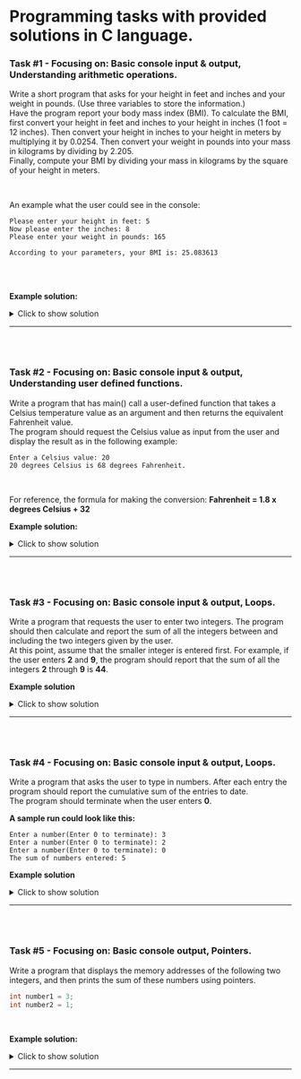 # Programming tasks with provided solutions in C language.

### Task #1 - Focusing on: Basic console input & output, Understanding arithmetic operations.<br>

Write a short program that asks for your height in feet and inches and your weight in pounds. (Use three variables to store the information.)<br>
Have the program report your body mass index (BMI). To calculate the BMI, first convert your height in feet and inches to your height in inches (1 foot = 12 inches).
Then convert your height in inches to your height in meters by multiplying it by 0.0254. Then convert your weight in pounds into your mass in kilograms by dividing by 2.205.<br>
Finally, compute your BMI by dividing your mass in kilograms by the square of your height in meters.<br>

<br>

An example what the user could see in the console:<br>

```
Please enter your height in feet: 5
Now please enter the inches: 8
Please enter your weight in pounds: 165

According to your parameters, your BMI is: 25.083613
```

<br>
<br>

**Example solution:**<br>

<details>
  <summary>Click to show solution</summary>
  
  
  ```c
  #include <stdio.h>


int main()
{
	int feet = 0, inches = 0;
	double weight = 0.0;

	printf("Please enter your height in feet: ");
	scanf("%d", &feet);

	printf("Now please enter the inches: ");
	scanf("%d", &inches);

	printf("Please enter your weight in pounds: ");
	scanf("%lf", &weight);

	inches = inches + (12 * feet); // Converting feet & inches to inches.
	double height_in_meters = inches * 0.0254; // Converting inches to meters.
	double weight_in_kilograms = weight / 2.205; // Converting pounds to kilograms.

	double BMI = weight_in_kilograms / (height_in_meters * height_in_meters); // Calculating BMI

	printf("\nAccording to your parameters, your BMI is: %lf", BMI);

	return 0;
}
  ```
  
</details>

-----

<br>
<br>

### Task #2 - Focusing on: Basic console input & output, Understanding user defined functions.<br>

Write a program that has main() call a user-defined function that takes a Celsius temperature value as an argument and then returns the equivalent Fahrenheit value.<br>
The program should request the Celsius value as input from the user and display the result as in the following example:<br>

```
Enter a Celsius value: 20
20 degrees Celsius is 68 degrees Fahrenheit.
```
<br>

For reference, the formula for making the conversion: **Fahrenheit = 1.8 x degrees Celsius + 32**<br>

**Example solution:**<br>

<details>
  <summary>Click to show solution</summary>
  
  ```c
  #include <stdio.h>

double celsiusToFahrenheit(int celsius)
{
	return 1.8 * celsius + 32;
}

int main()
{
	int input = 0;
	printf("Please enter a celsius value: ");
	scanf("%d", &input);

	printf("%d degrees Celsius is %lf degrees Fahrenheit.\n", input, celsiusToFahrenheit(input));

	return 0;
}
```
  
</details>

-----

<br>
<br>

### Task #3 - Focusing on: Basic console input & output, Loops.<br>

Write a program that requests the user to enter two integers. The program should then calculate and report the sum of all the integers between and including the two integers given by the user.<br>
At this point, assume that the smaller integer is entered first. For example, if the user enters **2** and **9**, the program should report that the sum of all the integers **2** through **9** is **44**.<br>

**Example solution**<br>

<details>
  <summary>Click to show solution</summary>

```c
#include <stdio.h>



int main()
{
	int first = 0, second = 0, sum = 0;

	printf("Enter the first number: ");
	scanf("%d", &first);

	printf("Enter the second number: ");
	scanf("%d", &second);

	for (int i = first; i <= second; i++)
	{
		sum += i;
	}

	printf("The sum of all numbers from %d through %d is %d.", first, second, sum);


	return 0;
}
```
  
</details>

--------

<br>
<br>

### Task #4 - Focusing on: Basic console input & output, Loops.<br>

Write a program that asks the user to type in numbers. After each entry the program should report the cumulative sum of the entries to date.<br>
The program should terminate when the user enters **0**.<br>

**A sample run could look like this:**<br>

```
Enter a number(Enter 0 to terminate): 3
Enter a number(Enter 0 to terminate): 2
Enter a number(Enter 0 to terminate): 0
The sum of numbers entered: 5
```

**Example solution**<br>

<details>
  <summary>Click to show solution</summary>

```c
#include <stdio.h>

int main()
{
	int sum = 0, input = 0;

	do {
		printf("Enter a number(Enter 0 to terminate): ");
		scanf("%d", &input);
		sum += input;

	} while (input != 0);

	printf("The sum of numbers entered: %d", sum);

	return 0;
}
```
  
</details>

-------

<br>
<br>

### Task #5 - Focusing on: Basic console output, Pointers.<br>

Write a program that displays the memory addresses of the following two integers, and then prints the sum of these numbers using pointers.<br>

```c
int number1 = 3;
int number2 = 1;
```

<br>

**Example solution:**<br>

<details>
  <summary>Click to show solution</summary>

```c
#include <stdio.h>



int main()
{
	int number1 = 3;
	int number2 = 1;

	int* ptr1 = &number1;
	int* ptr2 = &number2;

	int sum = *ptr1 + *ptr2;

	printf("Address of number1: %p\n", ptr1);
	printf("Address of number2: %p\n", ptr2);
	printf("The sum of number1 and number2 is: %d", sum);


	return 0;
}
```
  
</details>

-------

<br>
<br>

















